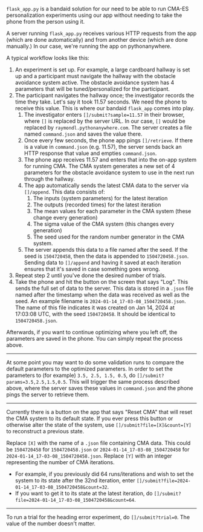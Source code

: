 `flask_app.py` is a bandaid solution for our need to be able to run CMA-ES personalization experiments using our app without needing to take the phone from the person using it.

A server running `flask_app.py` receives various HTTP requests from the app (which are done automatically) and from another device (which are done manually.) In our case, we're running the app on pythonanywhere.

A typical workflow looks like this:

1. An experiment is set up. For example, a large cardboard hallway is set up and a participant must navigate the hallway with the obstacle avoidance system active. The obstacle avoidance system has 4 parameters that will be tuned/personalized for the participant.
2. The participant navigates the hallway once; the investigator records the time they take. Let's say it took 11.57 seconds. We need the phone to receive this value. This is where our bandaid `flask_app` comes into play.
    1. The investigator enters `[]/submit?sample=11.57` in their browser, where `[]` is replaced by the server URL. In our case, `[]` would be replaced by `raymondl.pythonanywhere.com`. The server creates a file named `command.json` and saves the value there.
    2. Once every few seconds, the phone app pings `[]/retrieve`. If there is a value in `command.json` (e.g. 11.57), the server sends back an HTTP response that value and empties `command.json`.
    3. The phone app receives 11.57 and enters that into the on-app system for running CMA. The CMA system generates a new set of 4 parameters for the obstacle avoidance system to use in the next run through the hallway.
    4. The app automatically sends the latest CMA data to the server via `[]/append`. This data consists of:
        1. The inputs (system parameters) for the latest iteration
        2. The outputs (recorded times) for the latest iteration
        3. The mean values for each parameter in the CMA system (these change every generation)
        4. The sigma value of the CMA system (this changes every generation)
        5. The seed used for the random number generator in the CMA system.
    10. The server appends this data to a file named after the seed. If the seed is `1504720458`, then the data is appended to `1504720458.json`. Sending data to `[]/append` and having it saved at each iteration ensures that it's saved in case something goes wrong.
4. Repeat step 2 until you've done the desired number of trials.
5. Take the phone and hit the button on the screen that says "Log". This sends the full set of data to the server. This data is stored in a `.json` file named after the timestamp when the data was received as well as the seed. An example filename is `2024-01-14_17-03-08_1504720458.json`. The name of this file indicates it was created on Jan 14, 2024 at 17:03:08 UTC, with the seed `1504720458`. It should be identical to `1504720458.json`.

Afterwards, if you want to continue optimizing where you left off, the parameters are saved in the phone. You can simply repeat the process above.

---

At some point you may want to do some validation runs to compare the default parameters to the optimized parameters. In order to set the parameters to (for example) `3.5, 2.5, 1.5, 0.5`, do `[]/submit?params=3.5,2.5,1.5,0.5`. This will trigger the same process described above, where the server saves these values in `command.json` and the phone pings the server to retrieve them.

---

Currently there is a button on the app that says "Reset CMA" that will reset the CMA system to its default state. If you ever press this button or otherwise alter the state of the system, use `[]/submit?file=[X]&count=[Y]` to reconstruct a previous state.

Replace `[X]` with the name of a `.json` file containing CMA data. This could be `1504720458` for `1504720458.json` or `2024-01-14_17-03-08_1504720458` for `2024-01-14_17-03-08_1504720458.json`. Replace `[Y]` with an integer representing the number of CMA iterations.
* For example, if you previously did 64 runs/iterations and wish to set the system to its state after the 32nd iteration, enter `[]/submit?file=2024-01-14_17-03-08_1504720458&count=32`.
* If you want to get it to its state at the latest iteration, do `[]/submit?file=2024-01-14_17-03-08_1504720458&count=64`.

---

To run a trial for the heading error experiment, do `[]/submit?trial=0`. The value of the number doesn't matter.